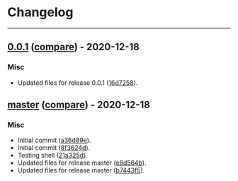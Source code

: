 # Changelog
---

## [0.0.1](https://github.com/LeafLink/lloyd-webhook-action/releases/tag/0.0.1) ([compare](https://github.com/LeafLink/lloyd-webhook-action/compare/master...0.0.1)) - 2020-12-18

### Misc
- Updated files for release 0.0.1 ([16d7258](https://github.com/LeafLink/lloyd-webhook-action/commit/16d72585ba86f36ee86dc9ec842d8bdaca14e35a)).


## [master](https://github.com/LeafLink/lloyd-webhook-action/releases/tag/master) ([compare](https://github.com/LeafLink/lloyd-webhook-action/compare/8f3624d995c02dc6ffc1d9c7150e9ba40d7fa204...master)) - 2020-12-18

### Misc
- Initial commit ([a36d89e](https://github.com/LeafLink/lloyd-webhook-action/commit/a36d89e289338e0cc8dce1862dc8cf53f06db9b0)).
- Initial commit ([8f3624d](https://github.com/LeafLink/lloyd-webhook-action/commit/8f3624d995c02dc6ffc1d9c7150e9ba40d7fa204)).
- Testing shell ([21a325d](https://github.com/LeafLink/lloyd-webhook-action/commit/21a325d9419a526a3139b1529a5ba4e2c11a18cb)).
- Updated files for release master ([e8d564b](https://github.com/LeafLink/lloyd-webhook-action/commit/e8d564b14963b5682bc57fa0c1a41b743f4bb875)).
- Updated files for release master ([b7443f5](https://github.com/LeafLink/lloyd-webhook-action/commit/b7443f5de42d3a7ca38c1c9fe51b703cc20e9d29)).


